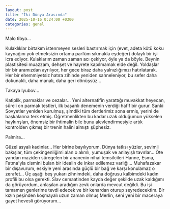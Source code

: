 ```yaml
---
layout: post
title: "İki Dünya Arasında"
date: 2025-10-16 0:24:00 +0300
categories: genel
---
```


Malo tibya...

Kulaklıklar birtakım istenmeyen sesleri bastırmak için (evet, adeta kötü koku kaynağını yok etmeksizin ortama parfüm sıkmakla eşdeğer) dolaylı bir işi icra ediyor.
Kulaklarım zaman zaman acı çekiyor, öyle ya da böyle. Beynin plastisitesi muazzam, dehşet ve hayrete kapılmamak elde değil. Yoldaşlar bir bir aramızdan ayrılıyor,
her gece biraz daha yalnızlığımızı hatırlatarak. Her bir ehemmiyetsiz hatıra zihinde yeniden sahneleniyor, bu sefer daha dokunaklı, daha manalı, daha geri dönüşsüz...

Takaya lyubov...

Katiplik, parmaklar ve cezalar... Yeni alternatifin yarattığı muvakkat heyecan, süreli on parmak testleri, ilk başarılı denemenin verdiği hafif bir gurur.
Sanki Sovyetler yeniden kurulmuş, şimdiki tüm dertlerimiz sona ermiş, yerini de başkalarına terk etmiş. Öğretmenlikten bu kadar uzak olduğumun yükselen haykırışları,
önemsiz bir ihtimalin bile bunu alevlendirmesiyle artık kontrolden çıkmış bir trenin halini almıştı şüphesiz.

Palmira...

Güzel asyalı kadınlar... Her birine bayılıyorum. Dünya tatlısı yüzler, sevimli bakışlar, tüm çekingenliğimi alan o alımlı, yumuşak ve anlayışlı tavırlar...
Öte yandan maziden süregelen bir ananenin nihai temsilcileri Hanne, Esma, Fatma'yla cismini bulan bir idealin de inkar edilemez varlığı... Muhafazakar bir
dışavurum, eskiyle yeni arasında güçlü bir bağ ve karşı konulamaz o zerafet... Üç aşağı beş yukarı zihnimdeki, daha doğrusu kalbimdeki kadın profili bu olsa gerekti.
Slav cemaatinden kayda değer şekilde uzak kaldığımı da görüyordum, anlaşılan aradığım zevk onlarda mevcut değildi. Bu işi tamamen genlerime tevdi edecek ve bir
kenardan oturup seyredecektim. Bir kızın peşinden koşmayalı uzun zaman olmuş Merlin, seni yeni bir maceraya gayet hevesli görüyorum...

